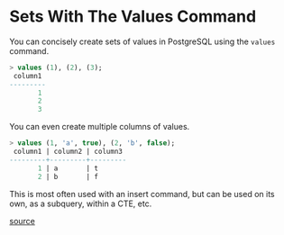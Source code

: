 # Sets With The Values Command

You can concisely create sets of values in PostgreSQL using the `values`
command.

```sql
> values (1), (2), (3);
 column1
---------
       1
       2
       3
```

You can even create multiple columns of values.

```sql
> values (1, 'a', true), (2, 'b', false);
 column1 | column2 | column3
---------+---------+---------
       1 | a       | t
       2 | b       | f
```

This is most often used with an insert command, but can be used on its own,
as a subquery, within a CTE, etc.

[source](http://www.postgresql.org/docs/current/static/sql-values.html)
